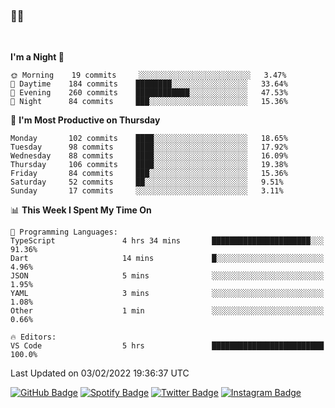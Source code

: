 ### 🤙🍺

<!-- <a href="https://github-readme-stats.vercel.app/api?username=hzak2xx&count_private=true&show_icons=true&theme=dracula">
  <img align="center" src="https://github-readme-stats.vercel.app/api?username=hzak2xx&count_private=true&show_icons=true&theme=dracula" />
</a>
</br> -->
</br>

<!--START_SECTION:waka-->
**I'm a Night 🦉** 

```text
🌞 Morning    19 commits     ░░░░░░░░░░░░░░░░░░░░░░░░░   3.47% 
🌆 Daytime    184 commits    ████████░░░░░░░░░░░░░░░░░   33.64% 
🌃 Evening    260 commits    ████████████░░░░░░░░░░░░░   47.53% 
🌙 Night      84 commits     ███░░░░░░░░░░░░░░░░░░░░░░   15.36%

```
📅 **I'm Most Productive on Thursday** 

```text
Monday       102 commits    ████░░░░░░░░░░░░░░░░░░░░░   18.65% 
Tuesday      98 commits     ████░░░░░░░░░░░░░░░░░░░░░   17.92% 
Wednesday    88 commits     ████░░░░░░░░░░░░░░░░░░░░░   16.09% 
Thursday     106 commits    ████░░░░░░░░░░░░░░░░░░░░░   19.38% 
Friday       84 commits     ███░░░░░░░░░░░░░░░░░░░░░░   15.36% 
Saturday     52 commits     ██░░░░░░░░░░░░░░░░░░░░░░░   9.51% 
Sunday       17 commits     ░░░░░░░░░░░░░░░░░░░░░░░░░   3.11%

```


📊 **This Week I Spent My Time On** 

```text
💬 Programming Languages: 
TypeScript               4 hrs 34 mins       ██████████████████████░░░   91.36% 
Dart                     14 mins             █░░░░░░░░░░░░░░░░░░░░░░░░   4.96% 
JSON                     5 mins              ░░░░░░░░░░░░░░░░░░░░░░░░░   1.95% 
YAML                     3 mins              ░░░░░░░░░░░░░░░░░░░░░░░░░   1.08% 
Other                    1 min               ░░░░░░░░░░░░░░░░░░░░░░░░░   0.66%

🔥 Editors: 
VS Code                  5 hrs               █████████████████████████   100.0%

```


 Last Updated on 03/02/2022 19:36:37 UTC
<!--END_SECTION:waka-->

[![GitHub Badge](https://img.shields.io/badge/GitHub-100000?style=for-the-badge&logo=github&logoColor=white)](https://github.com/hzak2xx)
[![Spotify Badge](https://img.shields.io/badge/Spotify-1ED760?&style=for-the-badge&logo=spotify&logoColor=white)](https://open.spotify.com/user/uf90s6sbbh75a1mt44clkhkvf)
[![Twitter Badge](https://img.shields.io/badge/Twitter-1DA1F2?style=for-the-badge&logo=twitter&logoColor=white)](https://twitter.com/hzak2xx)
[![Instagram Badge](https://img.shields.io/badge/Instagram-E4405F?style=for-the-badge&logo=instagram&logoColor=white)](https://www.instagram.com/hzak2xx/)
